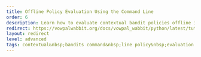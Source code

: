 ```yaml
---
title: Offline Policy Evaluation Using the Command Line
order: 6
description: Learn how to evaluate contextual bandit policies offline in Vowpal Wabbit.
redirect: https://vowpalwabbit.org/docs/vowpal_wabbit/python/latest/tutorials/off_policy_evaluation.html
layout: redirect
level: advanced
tags: contextual&nbsp;bandits command&nbsp;line policy&nbsp;evaluation
---
```

